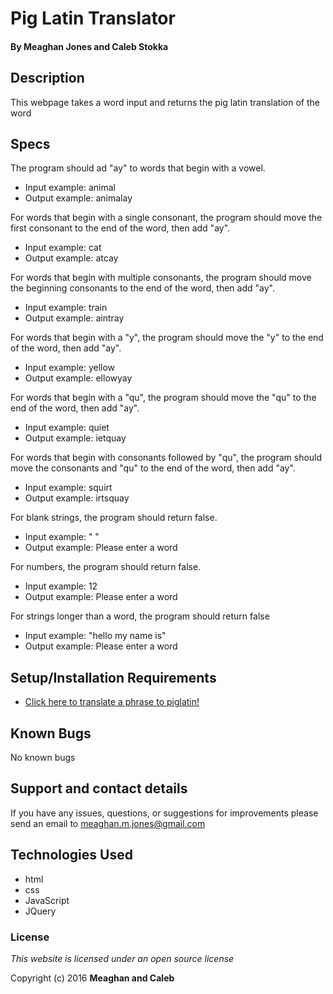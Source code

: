 # Pig Latin Translator


#### By Meaghan Jones and Caleb Stokka

## Description

This webpage takes a word input and returns the pig latin translation of the word

## Specs
The program should ad "ay" to words that begin with a vowel.
* Input example: animal
* Output example: animalay <br>

For words that begin with a single consonant, the program should move the first consonant to the end of the word, then add "ay".
* Input example: cat
* Output example: atcay <br>

For words that begin with multiple consonants, the program should move the beginning consonants to the end of the word, then add "ay".
* Input example: train
* Output example: aintray <br>

For words that begin with a "y", the program should move the "y" to the end of the word, then add "ay".
* Input example: yellow
* Output example: ellowyay <br>

For words that begin with a "qu", the program should move the "qu" to the end of the word, then add "ay".
* Input example: quiet
* Output example: ietquay <br>

For words that begin with consonants followed by "qu", the program should move the consonants and "qu" to the end of the word, then add "ay".
* Input example: squirt
* Output example: irtsquay <br>

For blank strings, the program should return false.
* Input example: " "
* Output example: Please enter a word <br>

For numbers, the program should return false.
* Input example: 12
* Output example: Please enter a word <br>

For strings longer than a word, the program should return false
* Input example: "hello my name is"
* Output example: Please enter a word <br>

## Setup/Installation Requirements

* [Click here to translate a phrase to piglatin!](https://rawgit.com/meaghanjones/piglatin/master/index.html)


## Known Bugs

No known bugs

## Support and contact details

If you have any issues, questions, or suggestions for improvements please send an email to meaghan.m.jones@gmail.com

## Technologies Used

* html
* css
* JavaScript
* JQuery

### License

*This website is licensed under an open source license*

Copyright (c) 2016 **Meaghan and Caleb**

